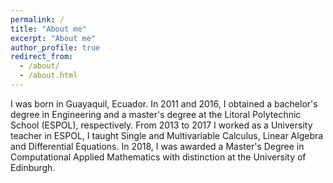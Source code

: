 ```yaml
---
permalink: /
title: "About me"
excerpt: "About me"
author_profile: true
redirect_from: 
  - /about/
  - /about.html
---
```


I was born in Guayaquil, Ecuador. In 2011 and 2016, I obtained a bachelor's degree in Engineering and a master's degree at the Litoral Polytechnic School (ESPOL), respectively. From 2013 to 2017 I worked as a University teacher in ESPOL, I taught Single and Multivariable Calculus, Linear Algebra and Differential Equations. In 2018, I was awarded a Master's Degree in Computational Applied Mathematics with distinction at the University of Edinburgh.